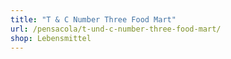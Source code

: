 ```yaml
---
title: "T & C Number Three Food Mart"
url: /pensacola/t-und-c-number-three-food-mart/
shop: Lebensmittel
---
```

